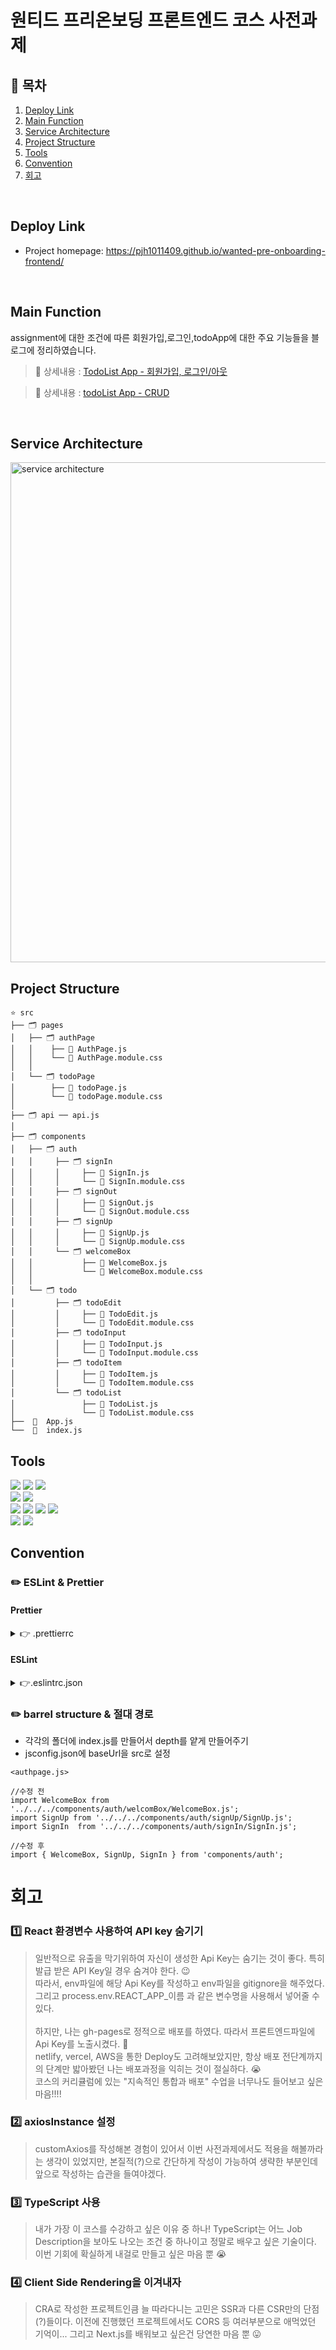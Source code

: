 # 원티드 프리온보딩 프론트엔드 코스 사전과제

## 🌈 목차

1. [Deploy Link](#deploy-link)
2. [Main Function](#main-function)
3. [Service Architecture](#service-architecture)
4. [Project Structure](#project-structure)
5. [Tools](#tools)
6. [Convention](#convention)
7. [회고](#회고)

</br>

## Deploy Link
- Project homepage: https://pjh1011409.github.io/wanted-pre-onboarding-frontend/

</br>

## Main Function

assignment에 대한 조건에 따른 회원가입,로그인,todoApp에 대한 주요 기능들을 블로그에 정리하였습니다.

> 📎 상세내용 : [TodoList App - 회원가입, 로그인/아웃](https://velog.io/@pjh1011409/todoList-App-%ED%9A%8C%EC%9B%90%EA%B0%80%EC%9E%85%EB%A1%9C%EA%B7%B8%EC%9D%B8)



> 📎 상세내용 : [todoList App - CRUD](https://velog.io/@pjh1011409/todoList-App-CRUD)

</br>


## Service Architecture

<img width="800" alt="service architecture" src="https://user-images.githubusercontent.com/81337674/196389079-a76998d7-3789-433e-8421-6011152691f2.png">



## Project Structure


```
⭐️ src
├── 🗂 pages
│   ├── 🗂 authPage
│   │    ├── 📄 AuthPage.js
│   │    └── 📄 AuthPage.module.css
│   │    
│   └── 🗂 todoPage    
│        ├── 📄 todoPage.js    
│        └── 📄 todoPage.module.css  
│   
├── 🗂 api ── api.js
│   
├── 🗂 components 
│   ├── 🗂 auth
│   │     ├── 🗂 signIn
│   │     │     ├── 📄 SignIn.js
│   │     │     └── 📄 SignIn.module.css    
│   │     ├── 🗂 signOut
│   │     │     ├── 📄 SignOut.js
│   │     │     └── 📄 SignOut.module.css    
│   │     ├── 🗂 signUp
│   │     │     ├── 📄 SignUp.js
│   │     │     └── 📄 SignUp.module.css
│   │     └── 🗂 welcomeBox
│   │           ├── 📄 WelcomeBox.js
│   │           └── 📄 WelcomeBox.module.css
│   │ 
│   └── 🗂 todo
│         ├── 🗂 todoEdit
│         │     ├── 📄 TodoEdit.js
│         │     └── 📄 TodoEdit.module.css    
│         ├── 🗂 todoInput
│         │     ├── 📄 TodoInput.js
│         │     └── 📄 TodoInput.module.css    
│         ├── 🗂 todoItem
│         │     ├── 📄 TodoItem.js
│         │     └── 📄 TodoItem.module.css
│         └── 🗂 todoList
│               ├── 📄 TodoList.js
│               └── 📄 TodoList.module.css
├──  📄  App.js
└──  📄  index.js

```




## Tools


<p>
    <img src="https://img.shields.io/badge/html-E34F26?style=for-the-badge&logo=html5&logoColor=white">
    <img src="https://img.shields.io/badge/css-1572B6?style=for-the-badge&logo=css3&logoColor=white">
    <img src="https://img.shields.io/badge/javascript-F7DF1E?style=for-the-badge&logo=javascript&logoColor=white">

  <br>
    <img src="https://img.shields.io/badge/React-61DAFB?style=for-the-badge&logo=React&logoColor=black">
  <img src="https://img.shields.io/badge/React_Router-CA4245?style=for-the-badge&logo=react-router&logoColor=white">
  <br>
 <img src="https://img.shields.io/badge/Prettier-F7B93E?style=for-the-badge&logo=Prettier&logoColor=white">   
  <img src="https://img.shields.io/badge/ESLint-4B32C3?style=for-the-badge&logo=ESLint&logoColor=white">   
   <img src="https://img.shields.io/badge/bootstrap-7952B3?style=for-the-badge&logo=bootstrap&logoColor=white">
   <img src="https://img.shields.io/badge/fontawesome-339AF0?style=for-the-badge&logo=fontawesome&logoColor=white">
    <br>
  <img src="https://img.shields.io/badge/JSON Web Tokens-000000?style=for-the-badge&logo=JSON Web Tokens&logoColor=white">   
  <img src="https://img.shields.io/badge/Axios-5A29E4?style=for-the-badge&logo=Axios&logoColor=white">   



</p>



## Convention

### ✏️ ESLint & Prettier

#### Prettier

<details>
<summary>👉  .prettierrc </summary>
    
```
{
  "singleQuote": true,     //  쌍따옴표가 아닌 홑따옴표를 사용
  "semi": true,            // statement 마지막에 세미콜론을 찍음
  "useTabs": false,        // 탭을 사용하지 않고 스페이스를 사용
  "tabWidth": 2,           // 탭을 할 경우 2 스페이스
  "trailingComma": "all",  // 선호되는 한 줄의 길이, 줄바꿈 한폭 길이
  "printWidth": 120,       // 여러줄로 나뉘었을 때는 쉼표를 사용
  "arrowParens": "avoid",  // 화살표 함수에서 괄호 사용 의무화
  "endOfLine": "auto"      // 파일의 마지막에는 EOL을 보장
  }
```
    
</details>


#### ESLint
<details>
<summary>👉.eslintrc.json </summary>

```
{
  "env": {
    "browser": true,
    "es2021": true,
    "node": true
  },
  "extends": ["plugin:react/recommended", "airbnb", "plugin:prettier/recommended"],
  "parserOptions": {
    "ecmaFeatures": {
      "jsx": true
    },
    "ecmaVersion": 12,
    "sourceType": "module"
  },
  "plugins": ["react"],
  "rules": {
    "react/function-component-definition": [2, { "namedcomponents": "arrow-function" }],
    "react/jsx-filename-extension": [1, { "extensions": [".js", ".jsx"] }],
    "import/no-unresolved": "off",
    "no-unused-vars": "off",
    "default-param-last": 0,
    "react/prop-types": "off",
    "react/jsx-props-no-spreading": "off",
    "import/prefer-default-export": "off",
    "no-use-before-define": "off",
    "object-shorthand": ["error", "always", { "avoidQuotes": true }],
    "spaced-comment": ["error", "always", { "markers": ["//"] }],
    "react/jsx-no-useless-fragment": "warn"
  },
  "ignorePatterns": ["build, dist, public, node_modules"]
}


```
</details>


###  ✏️ barrel structure & 절대 경로



- 각각의 폴더에 index.js를 만들어서 depth를 얕게 만들어주기 
- jsconfig.json에 baseUrl을 src로 설정

```
<authpage.js>

//수정 전
import WelcomeBox from '../../../components/auth/welcomBox/WelcomeBox.js';
import SignUp from '../../../components/auth/signUp/SignUp.js';
import SignIn  from '../../../components/auth/signIn/SignIn.js';

//수정 후
import { WelcomeBox, SignUp, SignIn } from 'components/auth';
```
  

# 회고

### 1️⃣ React 환경변수 사용하여 API key 숨기기

> 일반적으로 유출을 막기위하여 자신이 생성한 Api Key는 숨기는 것이 좋다. 특히 발급 받은 API Key일 경우 숨겨야 한다. 😉</br>
따라서, env파일에 해당 Api Key를 작성하고 env파일을 gitignore을 해주었다. </br>그리고 process.env.REACT_APP_이름 과 같은 변수명을 사용해서 넣어줄 수 있다.</br></br>
하지만, 나는 gh-pages로 정적으로 배포를 하였다. 따라서 프론트엔드파일에 Api Key를 노출시켰다. 🥺 </br>
netlify, vercel, AWS을 통한 Deploy도 고려해보았지만, 항상 배포 전단계까지의 단계만 밟아봤던 나는 배포과정을 익히는 것이 절실하다. 😭</br>
코스의 커리큘럼에 있는 "지속적인 통합과 배포" 수업을 너무나도 들어보고 싶은 마음!!!!

### 2️⃣ axiosInstance 설정

> customAxios를 작성해본 경험이 있어서 이번 사전과제에서도 적용을 해볼까라는 생각이 있었지만, 본질적(?)으로 간단하게 작성이 가능하여 생략한 부분인데 앞으로 작성하는 습관을 들여야겠다.

### 3️⃣ TypeScript 사용

> 내가 가장 이 코스를 수강하고 싶은 이유 중 하나! TypeScript는 어느 Job Description을 보아도 나오는 조건 중 하나이고 정말로 배우고 싶은 기술이다. 이번 기회에 확실하게 내걸로 만들고 싶은 마음 뿐 😭

### 4️⃣ Client Side Rendering을 이겨내자 

> CRA로 작성한 프로젝트인큼 늘 따라다니는 고민은 SSR과 다른 CSR만의 단점(?)들이다. 이전에 진행했던 프로젝트에서도 CORS 등 여러부분으로 애먹었던 기억이... 그리고 Next.js를 배워보고 싶은건 당연한 마음 뿐 😛 


